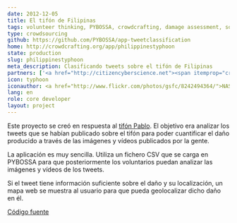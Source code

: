 ```yaml
---
date: 2012-12-05
title: El tifón de Filipinas
tags: volunteer thinking, PYBOSSA, crowdcrafting, damage assessment, social
type: crowdsourcing
github: https://github.com/PYBOSSA/app-tweetclassification
home: http://crowdcrafting.org/app/philippinestyphoon
state: production
slug: philippinestyphoon
meta_description: Clasificando tweets sobre el tifón de Filipinas
partners: ['<a href="http://citizencyberscience.net"><span itemprop="creator">Citizen Cyberscience Centre</span></a>', '<a href="http://irevolution.net/2012/12/05/digital-response-to-typhoon-philippines/"><span itemprop="creator">The Digital Humanitarian Network</span></a>']
icon: typhoon
iconauthor: <a href="http://www.flickr.com/photos/gsfc/8242494364/">NASA</a>
lang: en
role: core developer
layout: project
---
```


Este proyecto se creó en respuesta al [tifón Pablo](https://en.wikipedia.org/wiki/Typhoon_Bopha_%282012%29). El objetivo era analizar los tweets que se habían publicado sobre el tifón para poder cuantificar el daño producido a través de las imágenes y vídeos publicados por la gente.

La aplicación es muy sencilla. Utiliza un fichero CSV que se carga en PYBOSSA
para que posteriormente los voluntarios puedan analizar las imágenes y vídeos de
los tweets. 

Si el tweet tiene información suficiente sobre el daño y su localización, un
mapa web se muestra al usuario para que pueda geolocalizar dicho daño en él.

[Código fuente](https://github.com/PYBOSSA/app-tweetclassification)
